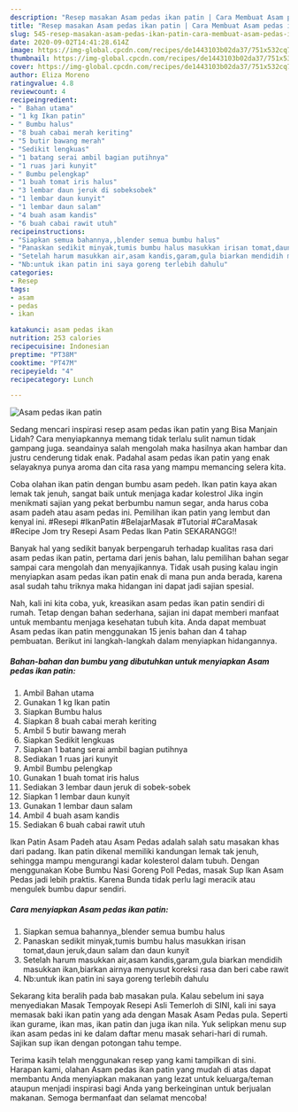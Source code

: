 ```yaml
---
description: "Resep masakan Asam pedas ikan patin | Cara Membuat Asam pedas ikan patin Yang Paling Enak"
title: "Resep masakan Asam pedas ikan patin | Cara Membuat Asam pedas ikan patin Yang Paling Enak"
slug: 545-resep-masakan-asam-pedas-ikan-patin-cara-membuat-asam-pedas-ikan-patin-yang-paling-enak
date: 2020-09-02T14:41:28.614Z
image: https://img-global.cpcdn.com/recipes/de1443103b02da37/751x532cq70/asam-pedas-ikan-patin-foto-resep-utama.jpg
thumbnail: https://img-global.cpcdn.com/recipes/de1443103b02da37/751x532cq70/asam-pedas-ikan-patin-foto-resep-utama.jpg
cover: https://img-global.cpcdn.com/recipes/de1443103b02da37/751x532cq70/asam-pedas-ikan-patin-foto-resep-utama.jpg
author: Eliza Moreno
ratingvalue: 4.8
reviewcount: 4
recipeingredient:
- " Bahan utama"
- "1 kg Ikan patin"
- " Bumbu halus"
- "8 buah cabai merah keriting"
- "5 butir bawang merah"
- "Sedikit lengkuas"
- "1 batang serai ambil bagian putihnya"
- "1 ruas jari kunyit"
- " Bumbu pelengkap"
- "1 buah tomat iris halus"
- "3 lembar daun jeruk di sobeksobek"
- "1 lembar daun kunyit"
- "1 lembar daun salam"
- "4 buah asam kandis"
- "6 buah cabai rawit utuh"
recipeinstructions:
- "Siapkan semua bahannya,,blender semua bumbu halus"
- "Panaskan sedikit minyak,tumis bumbu halus masukkan irisan tomat,daun jeruk,daun salam dan daun kunyit"
- "Setelah harum masukkan air,asam kandis,garam,gula biarkan mendidih masukkan ikan,biarkan airnya menyusut koreksi rasa dan beri cabe rawit"
- "Nb:untuk ikan patin ini saya goreng terlebih dahulu"
categories:
- Resep
tags:
- asam
- pedas
- ikan

katakunci: asam pedas ikan 
nutrition: 253 calories
recipecuisine: Indonesian
preptime: "PT38M"
cooktime: "PT47M"
recipeyield: "4"
recipecategory: Lunch

---
```



![Asam pedas ikan patin](https://img-global.cpcdn.com/recipes/de1443103b02da37/751x532cq70/asam-pedas-ikan-patin-foto-resep-utama.jpg)

Sedang mencari inspirasi resep asam pedas ikan patin yang Bisa Manjain Lidah? Cara menyiapkannya memang tidak terlalu sulit namun tidak gampang juga. seandainya salah mengolah maka hasilnya akan hambar dan justru cenderung tidak enak. Padahal asam pedas ikan patin yang enak selayaknya punya aroma dan cita rasa yang mampu memancing selera kita.

Coba olahan ikan patin dengan bumbu asam pedeh. Ikan patin kaya akan lemak tak jenuh, sangat baik untuk menjaga kadar kolestrol Jika ingin menikmati sajian yang pekat berbumbu namun segar, anda harus coba asam padeh atau asam pedas ini. Pemilihan ikan patin yang lembut dan kenyal ini. #Resepi #IkanPatin #BelajarMasak #Tutorial #CaraMasak #Recipe Jom try Resepi Asam Pedas Ikan Patin SEKARANGG!!

Banyak hal yang sedikit banyak berpengaruh terhadap kualitas rasa dari asam pedas ikan patin, pertama dari jenis bahan, lalu pemilihan bahan segar sampai cara mengolah dan menyajikannya. Tidak usah pusing kalau ingin menyiapkan asam pedas ikan patin enak di mana pun anda berada, karena asal sudah tahu triknya maka hidangan ini dapat jadi sajian spesial.


Nah, kali ini kita coba, yuk, kreasikan asam pedas ikan patin sendiri di rumah. Tetap dengan bahan sederhana, sajian ini dapat memberi manfaat untuk membantu menjaga kesehatan tubuh kita. Anda dapat membuat Asam pedas ikan patin menggunakan 15 jenis bahan dan 4 tahap pembuatan. Berikut ini langkah-langkah dalam menyiapkan hidangannya.

<!--inarticleads1-->

##### Bahan-bahan dan bumbu yang dibutuhkan untuk menyiapkan Asam pedas ikan patin:

1. Ambil  Bahan utama
1. Gunakan 1 kg Ikan patin
1. Siapkan  Bumbu halus
1. Siapkan 8 buah cabai merah keriting
1. Ambil 5 butir bawang merah
1. Siapkan Sedikit lengkuas
1. Siapkan 1 batang serai ambil bagian putihnya
1. Sediakan 1 ruas jari kunyit
1. Ambil  Bumbu pelengkap
1. Gunakan 1 buah tomat iris halus
1. Sediakan 3 lembar daun jeruk di sobek-sobek
1. Siapkan 1 lembar daun kunyit
1. Gunakan 1 lembar daun salam
1. Ambil 4 buah asam kandis
1. Sediakan 6 buah cabai rawit utuh


Ikan Patin Asam Padeh atau Asam Pedas adalah salah satu masakan khas dari padang. Ikan patin dikenal memiliki kandungan lemak tak jenuh, sehingga mampu mengurangi kadar kolesterol dalam tubuh. Dengan menggunakan Kobe Bumbu Nasi Goreng Poll Pedas, masak Sup Ikan Asam Pedas jadi lebih praktis. Karena Bunda tidak perlu lagi meracik atau mengulek bumbu dapur sendiri. 

<!--inarticleads2-->

##### Cara menyiapkan Asam pedas ikan patin:

1. Siapkan semua bahannya,,blender semua bumbu halus
1. Panaskan sedikit minyak,tumis bumbu halus masukkan irisan tomat,daun jeruk,daun salam dan daun kunyit
1. Setelah harum masukkan air,asam kandis,garam,gula biarkan mendidih masukkan ikan,biarkan airnya menyusut koreksi rasa dan beri cabe rawit
1. Nb:untuk ikan patin ini saya goreng terlebih dahulu


Sekarang kita beralih pada bab masakan pula. Kalau sebelum ini saya menyediakan Masak Tempoyak Resepi Asli Temerloh di SINI, kali ini saya memasak baki ikan patin yang ada dengan Masak Asam Pedas pula. Seperti ikan gurame, ikan mas, ikan patin dan juga ikan nila. Yuk selipkan menu sup ikan asam pedas ini ke dalam daftar menu masak sehari-hari di rumah. Sajikan sup ikan dengan potongan tahu tempe. 

Terima kasih telah menggunakan resep yang kami tampilkan di sini. Harapan kami, olahan Asam pedas ikan patin yang mudah di atas dapat membantu Anda menyiapkan makanan yang lezat untuk keluarga/teman ataupun menjadi inspirasi bagi Anda yang berkeinginan untuk berjualan makanan. Semoga bermanfaat dan selamat mencoba!
